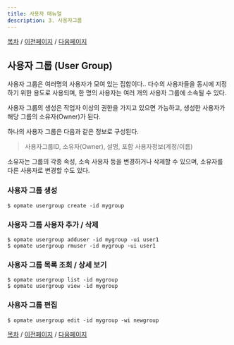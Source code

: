 ```yaml
---
title: 사용자 매뉴얼
description: 3. 사용자그룹
---
```


[목차](UserManual.md) / [이전페이지](UserManual2.md) / [다음페이지](UserManual4.md)

## 사용자 그룹 (User Group)

사용자 그룹은 여러명의 사용자가 모여 있는 집합이다..
다수의 사용자들을 동시에 지정하기 위한 용도로 사용되며, 
한 명의 사용자는 여러 개의 사용자 그룹에 소속될 수 있다.

사용자 그룹의 생성은 작업자 이상의 권한을 가지고 있으면 가능하고,
생성한 사용자가 해당 그룹의 소유자(Owner)가 된다.

하나의 사용자 그룹은 다음과 같은 정보로 구성된다.

> 사용자그룹ID, 소유자(Owner), 설명, 포함 사용자정보(계정/이름)

소유자는 그룹의 각종 속성, 소속 사용자 등을 변경하거나 삭제할 수 있으며,
소유자를 다른 사용자로 변경할 수도 있다.

### 사용자 그룹 생성

```shell
$ opmate usergroup create -id mygroup 
```

### 사용자 그룹 사용자 추가 / 삭제

```shell
$ opmate usergroup adduser -id mygroup -ui user1
$ opmate usergroup rmuser -id mygroup -ui user1
```

### 사용자 그룹 목록 조회 / 상세 보기

```shell
$ opmate usergroup list -id mygroup
$ opmate usergroup view -id mygroup
```

### 사용자 그룹 편집

```shell
$ opmate usergroup edit -id mygroup -wi newgroup
```


[목차](UserManual.md) / [이전페이지](UserManual2.md) / [다음페이지](UserManual4.md)